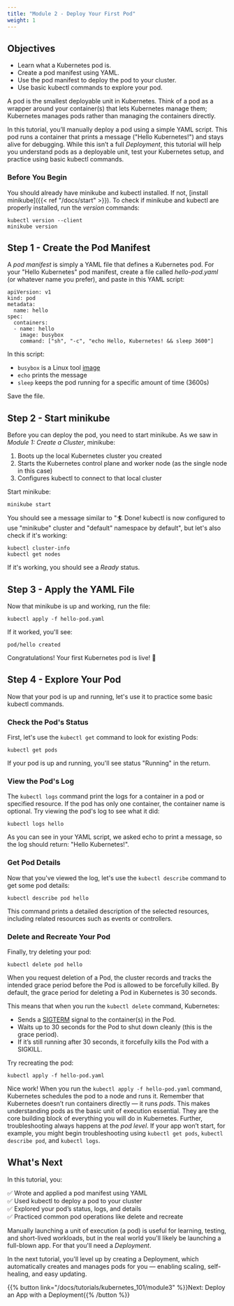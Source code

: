 ```yaml
---
title: "Module 2 - Deploy Your First Pod"
weight: 1
--- 
```


## Objectives
- Learn what a Kubernetes pod is.
- Create a pod manifest using YAML.
- Use the pod manifest to deploy the pod to your cluster.
- Use basic kubectl commands to explore your pod.


A pod is the smallest deployable unit in Kubernetes. Think of a pod as a wrapper around your container(s) that lets Kubernetes manage them; Kubernetes manages pods rather than managing the containers directly. 

In this tutorial, you’ll manually deploy a pod using a simple YAML script. This pod runs a container that prints a message ("Hello Kubernetes!") and stays alive for debugging. While this isn’t a full _Deployment_, this tutorial will help you understand pods as a deployable unit, test your Kubernetes setup, and practice using basic kubectl commands.

### Before You Begin

You should already have minikube and kubectl installed. If not, [install minikube]({{< ref "/docs/start" >}}).  To check if minikube and kubectl are properly installed, run the *version* commands:

```shell
kubectl version --client
minikube version
```

## Step 1 - Create the Pod Manifest

A _pod manifest_ is simply a YAML file that defines a Kubernetes pod. For your "Hello Kubernetes" pod manifest, create a file called _hello-pod.yaml_ (or whatever name you prefer), and paste in this YAML script:

```shell
apiVersion: v1
kind: pod
metadata:
  name: hello
spec:
  containers:
  - name: hello
    image: busybox
    command: ["sh", "-c", "echo Hello, Kubernetes! && sleep 3600"]
```

In this script:
- `busybox` is a Linux tool [image](https://kubernetes.io/docs/concepts/containers/images/)
- `echo` prints the message
-  `sleep` keeps the pod running for a specific amount of time (3600s)

Save the file.

## Step 2 - Start minikube

Before you can deploy the pod, you need to start minikube. As we saw in _Module 1: Create a Cluster_, minikube:

1. Boots up the local Kubernetes cluster you created
2. Starts the Kubernetes control plane and worker node (as the single node in this case)
3. Configures kubectl to connect to that local cluster

Start minikube:

```shell
minikube start
```

You should see a message similar to "🏄  Done! kubectl is now configured to use "minikube" cluster and "default" namespace by default", but let's also check if it's working:

```shell
kubectl cluster-info
kubectl get nodes
```

If it's working, you should see a _Ready_ status.

## Step 3 - Apply the YAML File

Now that minikube is up and working, run the file:

```shell
kubectl apply -f hello-pod.yaml
```

If it worked, you'll see:

```shell
pod/hello created
```

Congratulations! Your first Kubernetes pod is live! 🎉

## Step 4 - Explore Your Pod

Now that your pod is up and running, let's use it to practice some basic kubectl commands.

### Check the Pod's Status

First, let's use the `kubectl get` command to look for existing Pods:

```shell
kubectl get pods
```

If your pod is up and running, you'll see status "Running" in the return.

### View the Pod's Log

The `kubectl logs` command print the logs for a container in a pod or specified resource. If the pod has only one container, the container name is optional. Try viewing the pod's log to see what it did:

```shell
kubectl logs hello
```

As you can see in your YAML script, we asked echo to print a message, so the log should return: "Hello Kubernetes!".

### Get Pod Details

Now that you've viewed the log, let's use the `kubectl describe` command to get some pod details:

```shell
kubectl describe pod hello
```

This command prints a detailed description of the selected resources, including related resources such as events or controllers.

### Delete and Recreate Your Pod

Finally, try deleting your pod:

```shell
kubectl delete pod hello
```
When you request deletion of a Pod, the cluster records and tracks the intended grace period before the Pod is allowed to be forcefully killed. By default, the grace period for deleting a Pod in Kubernetes is 30 seconds.

This means that when you run the `kubectl delete` command, Kubernetes:

- Sends a [SIGTERM](https://kubernetes.io/docs/concepts/workloads/pods/pod-lifecycle/) signal to the container(s) in the Pod.
- Waits up to 30 seconds for the Pod to shut down cleanly (this is the grace period).
- If it’s still running after 30 seconds, it forcefully kills the Pod with a SIGKILL.

Try recreating the pod:

```shell
kubectl apply -f hello-pod.yaml
```

Nice work! When you run the `kubectl apply -f hello-pod.yaml` command, Kubernetes schedules the pod to a node and runs it. Remember that Kubernetes doesn’t run containers directly — it runs _pods_. This makes understanding pods as the basic unit of execution essential. They are the core building block of everything you will do in Kubernetes. Further, troubleshooting always happens at the _pod level_. If your app won’t start, for example, you might begin troubleshooting using `kubectl get pods`, `kubectl describe pod`, and `kubectl logs`.

## What's Next

In this tutorial, you:

✅ Wrote and applied a pod manifest using YAML <br/>
✅ Used kubectl to deploy a pod to your cluster <br/>
✅ Explored your pod’s status, logs, and details <br/>
✅ Practiced common pod operations like delete and recreate <br/>

Manually launching a unit of execution (a pod) is useful for learning, testing, and short-lived workloads, but in the real world you'll likely be launching a full-blown app. For that you'll need a _Deployment_. 

In the next tutorial, you'll level up by creating a Deployment, which automatically creates and manages pods for you — enabling scaling, self-healing, and easy updating.

{{% button link="/docs/tutorials/kubernetes_101/module3" %}}Next: Deploy an App with a Deployment{{% /button %}}
